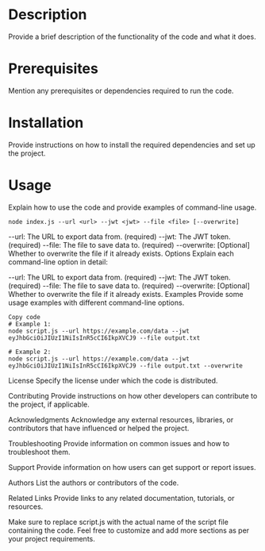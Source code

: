 # Description
Provide a brief description of the functionality of the code and what it does.

# Prerequisites
Mention any prerequisites or dependencies required to run the code.

# Installation
Provide instructions on how to install the required dependencies and set up the project.

# Usage
Explain how to use the code and provide examples of command-line usage.

```shell
node index.js --url <url> --jwt <jwt> --file <file> [--overwrite]
```
--url: The URL to export data from. (required)
--jwt: The JWT token. (required)
--file: The file to save data to. (required)
--overwrite: [Optional] Whether to overwrite the file if it already exists.
Options
Explain each command-line option in detail:

--url: The URL to export data from. (required)
--jwt: The JWT token. (required)
--file: The file to save data to. (required)
--overwrite: [Optional] Whether to overwrite the file if it already exists.
Examples
Provide some usage examples with different command-line options.

```shell
Copy code
# Example 1:
node script.js --url https://example.com/data --jwt eyJhbGciOiJIUzI1NiIsInR5cCI6IkpXVCJ9 --file output.txt

# Example 2:
node script.js --url https://example.com/data --jwt eyJhbGciOiJIUzI1NiIsInR5cCI6IkpXVCJ9 --file output.txt --overwrite
```
License
Specify the license under which the code is distributed.

Contributing
Provide instructions on how other developers can contribute to the project, if applicable.

Acknowledgments
Acknowledge any external resources, libraries, or contributors that have influenced or helped the project.

Troubleshooting
Provide information on common issues and how to troubleshoot them.

Support
Provide information on how users can get support or report issues.

Authors
List the authors or contributors of the code.

Related Links
Provide links to any related documentation, tutorials, or resources.

Make sure to replace script.js with the actual name of the script file containing the code. Feel free to customize and add more sections as per your project requirements.